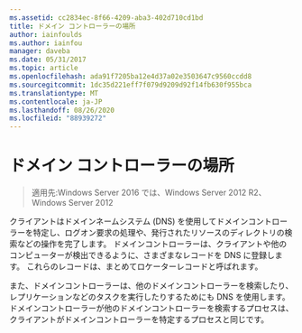 ```yaml
---
ms.assetid: cc2834ec-8f66-4209-aba3-402d710cd1bd
title: ドメイン コントローラーの場所
author: iainfoulds
ms.author: iainfou
manager: daveba
ms.date: 05/31/2017
ms.topic: article
ms.openlocfilehash: ada91f7205ba12e4d37a02e3503647c9560ccdd8
ms.sourcegitcommit: 1dc35d221eff7f079d9209d92f14fb630f955bca
ms.translationtype: MT
ms.contentlocale: ja-JP
ms.lasthandoff: 08/26/2020
ms.locfileid: "88939272"
---
```

# <a name="domain-controller-location"></a>ドメイン コントローラーの場所

>適用先:Windows Server 2016 では、Windows Server 2012 R2、Windows Server 2012

クライアントはドメインネームシステム (DNS) を使用してドメインコントローラーを特定し、ログオン要求の処理や、発行されたリソースのディレクトリの検索などの操作を完了します。 ドメインコントローラーは、クライアントや他のコンピューターが検出できるように、さまざまなレコードを DNS に登録します。 これらのレコードは、まとめてロケーターレコードと呼ばれます。

また、ドメインコントローラーは、他のドメインコントローラーを検索したり、レプリケーションなどのタスクを実行したりするためにも DNS を使用します。 ドメインコントローラーが他のドメインコントローラーを検索するプロセスは、クライアントがドメインコントローラーを特定するプロセスと同じです。



